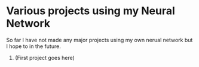 # Various projects using my Neural Network

So far I have not made any major projects using my own nerual network but I hope to in the future.

1. (First project goes here)
